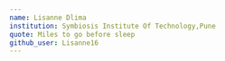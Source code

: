 ```yaml
---
name: Lisanne Dlima
institution: Symbiosis Institute Of Technology,Pune
quote: Miles to go before sleep
github_user: Lisanne16
---
```


